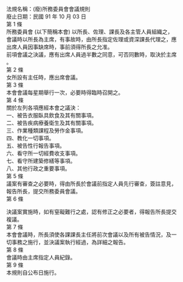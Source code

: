 法規名稱：(廢)所務委員會會議規則  
廢止日期：民國 91 年 10 月 03 日  
第 1 條  
所務委員會 (以下簡稱本會) 以所長、佐理、課長及各主管人員組織之，  
會議時以所長為主席，有事故時，由所長指定佐理或資深課長代理之，應  
出席人員因事缺席時，事前須得所長之允准。  
前項會議之決議，應有出席人員過半數之同意，可否同數時，取決於主席  
。  
第 2 條  
女所設有主任時，應出席會議。  
第 3 條  
本會會議每星期舉行一次，必要時得臨時召開之。  
第 4 條  
關於左列各項應經本會之議決：  
一、被告衣服臥具飲食及其有關事項。  
二、被告疾病療養衛生及其有關事項。  
三、作業種類課程及勞作金事項。  
四、教化一切事項。  
五、被告性行報告事項。  
六、看守所一切經費收支事項。  
七、看守所建築修繕等事項。  
八、其他行政之重要事項。  
第 5 條  
議案有審查之必要時，得由所長於會議前指定人員先行審查，簽註意見，  
報告所長，提交所務委員會議。  
第 6 條  


決議案實施時，如有窒礙難行之處，認有修正之必要者，得報告所長提交  
複議。  
第 7 條  
本會會議時，所長須使各課課長主任將前次會議以及所有被告情況，及一  
切事務之施行，並決議案執行經過，為詳細之報告。  
第 8 條  
會議時由主席指定人員紀錄。  
第 9 條  
本規則自公布日施行。  



